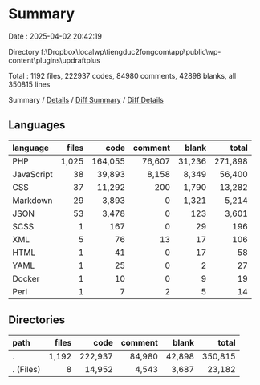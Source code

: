 # Summary

Date : 2025-04-02 20:42:19

Directory f:\\Dropbox\\localwp\\tiengduc2fongcom\\app\\public\\wp-content\\plugins\\updraftplus

Total : 1192 files, 222937 codes, 84980 comments, 42898 blanks, all 350815 lines

Summary / [Details](details.md) / [Diff Summary](diff.md) / [Diff Details](diff-details.md)

## Languages

| language   | files |    code | comment |  blank |   total |
| :--------- | ----: | ------: | ------: | -----: | ------: |
| PHP        | 1,025 | 164,055 |  76,607 | 31,236 | 271,898 |
| JavaScript |    38 |  39,893 |   8,158 |  8,349 |  56,400 |
| CSS        |    37 |  11,292 |     200 |  1,790 |  13,282 |
| Markdown   |    29 |   3,893 |       0 |  1,321 |   5,214 |
| JSON       |    53 |   3,478 |       0 |    123 |   3,601 |
| SCSS       |     1 |     167 |       0 |     29 |     196 |
| XML        |     5 |      76 |      13 |     17 |     106 |
| HTML       |     1 |      41 |       0 |     17 |      58 |
| YAML       |     1 |      25 |       0 |      2 |      27 |
| Docker     |     1 |      10 |       0 |      9 |      19 |
| Perl       |     1 |       7 |       2 |      5 |      14 |

## Directories

| path      | files |    code | comment |  blank |   total |
| :-------- | ----: | ------: | ------: | -----: | ------: |
| .         | 1,192 | 222,937 |  84,980 | 42,898 | 350,815 |
| . (Files) |     8 |  14,952 |   4,543 |  3,687 |  23,182 |
